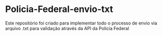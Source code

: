 # Policia-Federal-envio-txt
Este repositório foi criado para implementar todo o processo de envio via arquivo .txt para validação através da API da Policia Federal
